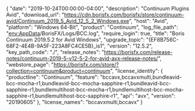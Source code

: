 {
  "date": "2019-10-24T00:00:00-04:00",
  "description": "Continuum Plugins Avid",
  "download_url": "https://cdn.borisfx.com/borisfx/store/continuum-avid/Continuum_2019_5_Avid_12_5_2_Windows.exe",
  "host": "Avid",
  "platform": "Windows 64-Bit",
  "product": "Continuum",
  "log_file_path": "<env:AppData>/BorisFX/Logs/BCC.log",
  "require_login": true,
  "title": "Boris Continuum 2019.5.2 for Avid Windows",
  "upgrade_topic": "{EF8B756C-68F2-4E4B-9A5F-223A8FC4CE5B}_is1",
  "version": "12.5.2",
  "key_path_code": "./",
  "release_notes": "https://borisfx.com/release-notes/continuum-2019-5-v12-5-2-for-avid-avx-release-notes/",
  "webstore_page": "https://borisfx.com/store/?collection=continuum&product=continuum",
  "license_identity": {
    "productline": "Continuum",
    "feature": "bccavx,bccavxmulti,bundleavid-bcc-mocha-r1,bundleavid-bcc-mocha-sapphire-r1,bundleavid-bcc-sapphire-r1,bundlemultihost-bcc-mocha-r1,bundlemultihost-bcc-mocha-sapphire-r1,bundlemultihost-bcc-sapphire-r1",
    "api": "avx",
    "version": "20190605"
  },
  "license_names": "bccavxmulti,bccavx"
}
